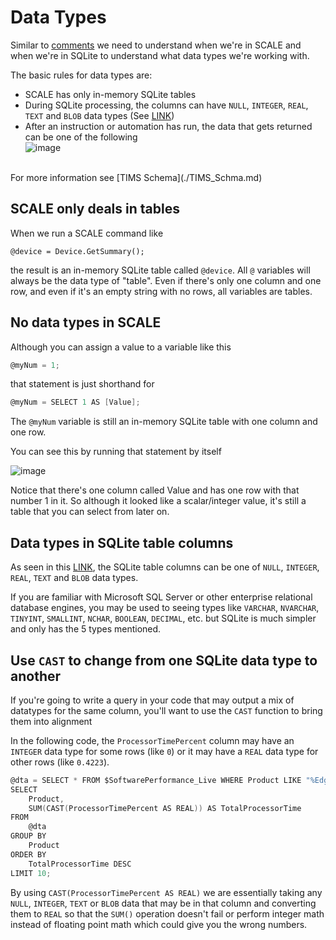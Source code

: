 # Data Types
Similar to [comments](./Language_Comments.md) we need to understand when we're in SCALE and when we're in SQLite to understand what data types we're working with.

The basic rules for data types are:
* SCALE has only in-memory SQLite tables
* During SQLite processing, the columns can have `NULL`, `INTEGER`, `REAL`, `TEXT` and `BLOB` data types (See [LINK](https://sqlite.org/datatype3.html))
* After an instruction or automation has run, the data that gets returned can be one of the following<br>![image](https://github.com/user-attachments/assets/acca0671-eabb-408e-9d95-e26c5395f4e8)
<br>
For more information see [TIMS Schema](./TIMS_Schma.md)

## SCALE only deals in tables
When we run a SCALE command like 
```
@device = Device.GetSummary();
```
the result is an in-memory SQLite table called `@device`.
All `@` variables will always be the data type of "table".  Even if there's only one column and one row, and even if it's an empty string with no rows, all variables are tables.

## No data types in SCALE
Although you can assign a value to a variable like this
```c
@myNum = 1;
```
that statement is just shorthand for 
```c
@myNum = SELECT 1 AS [Value];
```
  
The `@myNum` variable is still an in-memory SQLite table with one column and one row.  

You can see this by running that statement by itself  
  
![image](https://github.com/user-attachments/assets/44ace5e6-ad6d-4e45-8e65-342df895c9e4)

Notice that there's one column called Value and has one row with that number 1 in it.
So although it looked like a scalar/integer value, it's still a table that you can select from later on.

## Data types in SQLite table columns
As seen in this [LINK](https://sqlite.org/datatype3.html), the SQLite table columns can be one of `NULL`, `INTEGER`, `REAL`, `TEXT` and `BLOB` data types.  

If you are familiar with Microsoft SQL Server or other enterprise relational database engines, you may be used to seeing types like `VARCHAR`, `NVARCHAR`, `TINYINT`, `SMALLINT`, `NCHAR`, `BOOLEAN`, `DECIMAL`, etc. but SQLite is much simpler and only has the 5 types mentioned.

## Use `CAST` to change from one SQLite data type to another
If you're going to write a query in your code that may output a mix of datatypes for the same column, you'll want to use the `CAST` function to bring them into alignment  

In the following code, the `ProcessorTimePercent` column may have an `INTEGER` data type for some rows (like `0`) or it may have a `REAL` data type for other rows (like `0.4223`).  
```c
@dta = SELECT * FROM $SoftwarePerformance_Live WHERE Product LIKE "%Edge WebView%";
SELECT
    Product,
    SUM(CAST(ProcessorTimePercent AS REAL)) AS TotalProcessorTime
FROM
    @dta
GROUP BY
    Product
ORDER BY
    TotalProcessorTime DESC
LIMIT 10;
``` 
By using `CAST(ProcessorTimePercent AS REAL)` we are essentially taking any `NULL`, `INTEGER`, `TEXT` or `BLOB` data that may be in that column and converting them to `REAL` so that the `SUM()` operation doesn't fail or perform integer math instead of floating point math which could give you the wrong numbers.
